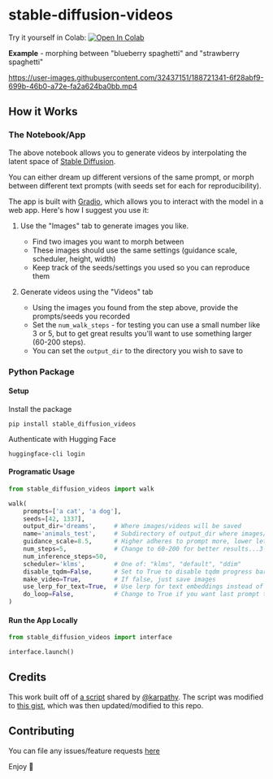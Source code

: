 # stable-diffusion-videos

Try it yourself in Colab: [![Open In Colab](https://colab.research.google.com/assets/colab-badge.svg)](https://colab.research.google.com/github/nateraw/stable-diffusion-videos/blob/main/stable_diffusion_videos.ipynb)

**Example** - morphing between "blueberry spaghetti" and "strawberry spaghetti"

https://user-images.githubusercontent.com/32437151/188721341-6f28abf9-699b-46b0-a72e-fa2a624ba0bb.mp4

## How it Works

### The Notebook/App

The above notebook allows you to generate videos by interpolating the latent space of [Stable Diffusion](https://github.com/CompVis/stable-diffusion).

You can either dream up different versions of the same prompt, or morph between different text prompts (with seeds set for each for reproducibility).

The app is built with [Gradio](https://gradio.app/), which allows you to interact with the model in a web app. Here's how I suggest you use it:

1. Use the "Images" tab to generate images you like.
    - Find two images you want to morph between
    - These images should use the same settings (guidance scale, scheduler, height, width)
    - Keep track of the seeds/settings you used so you can reproduce them

2. Generate videos using the "Videos" tab
    - Using the images you found from the step above, provide the prompts/seeds you recorded
    - Set the `num_walk_steps` - for testing you can use a small number like 3 or 5, but to get great results you'll want to use something larger (60-200 steps). 
    - You can set the `output_dir` to the directory you wish to save to

### Python Package

#### Setup

Install the package

```
pip install stable_diffusion_videos
```

Authenticate with Hugging Face

```
huggingface-cli login
```

#### Programatic Usage

```python
from stable_diffusion_videos import walk

walk(
    prompts=['a cat', 'a dog'],
    seeds=[42, 1337],
    output_dir='dreams',     # Where images/videos will be saved
    name='animals_test',     # Subdirectory of output_dir where images/videos will be saved
    guidance_scale=8.5,      # Higher adheres to prompt more, lower lets model take the wheel
    num_steps=5,             # Change to 60-200 for better results...3-5 for testing
    num_inference_steps=50, 
    scheduler='klms',        # One of: "klms", "default", "ddim"
    disable_tqdm=False,      # Set to True to disable tqdm progress bar
    make_video=True,         # If false, just save images
    use_lerp_for_text=True,  # Use lerp for text embeddings instead of slerp
    do_loop=False,           # Change to True if you want last prompt to loop back to first prompt
)
```

#### Run the App Locally

```python
from stable_diffusion_videos import interface

interface.launch()
```

## Credits

This work built off of [a script](https://gist.github.com/karpathy/00103b0037c5aaea32fe1da1af553355
) shared by [@karpathy](https://github.com/karpathy). The script was modified to [this gist](https://gist.github.com/nateraw/c989468b74c616ebbc6474aa8cdd9e53), which was then updated/modified to this repo. 

## Contributing

You can file any issues/feature requests [here](https://github.com/nateraw/stable-diffusion-videos/issues)

Enjoy 🤗
